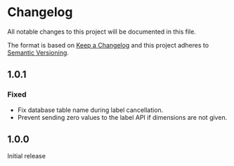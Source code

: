 # Changelog

All notable changes to this project will be documented in this file.

The format is based on [Keep a Changelog](http://keepachangelog.com/en/1.0.0/)
and this project adheres to [Semantic Versioning](http://semver.org/spec/v2.0.0.html).

## 1.0.1

### Fixed

- Fix database table name during label cancellation.
- Prevent sending zero values to the label API if dimensions are not given.

## 1.0.0

Initial release
